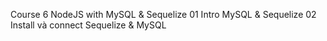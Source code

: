 Course 6 NodeJS with MySQL & Sequelize
01 Intro MySQL & Sequelize
02 Install và connect Sequelize & MySQL